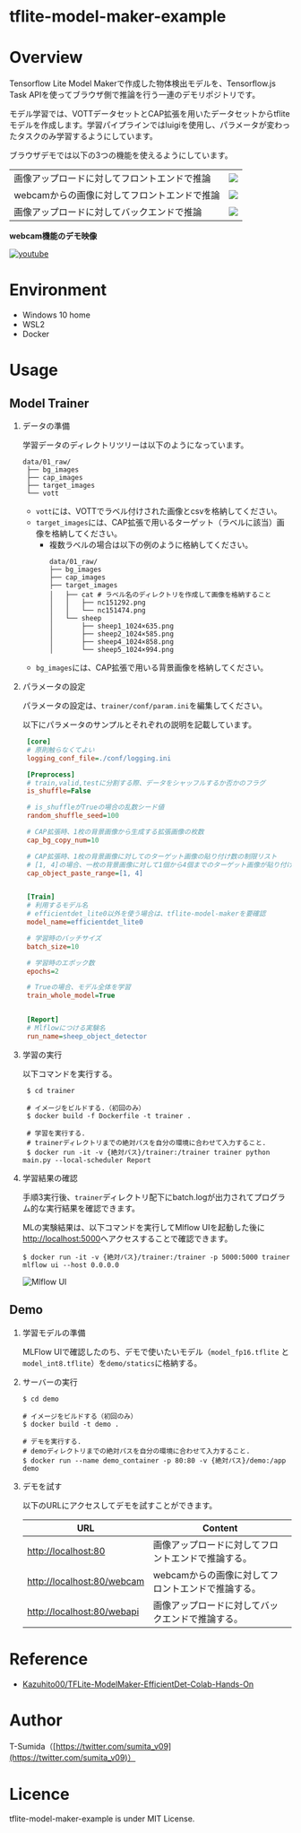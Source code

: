 # tflite-model-maker-example
# Overview
Tensorflow Lite Model Makerで作成した物体検出モデルを、Tensorflow.js Task APIを使ってブラウザ側で推論を行う一連のデモリポジトリです。

モデル学習では、VOTTデータセットとCAP拡張を用いたデータセットからtfliteモデルを作成します。学習パイプラインではluigiを使用し、パラメータが変わったタスクのみ学習するようにしています。

ブラウザデモでは以下の3つの機能を使えるようにしています。

|||
|---|---|
|画像アップロードに対してフロントエンドで推論| ![](./docs/post_front.png)|
|webcamからの画像に対してフロントエンドで推論| ![](./docs/webcam_front.png)|
|画像アップロードに対してバックエンドで推論| ![](./docs/post_webapi.png)|


**webcam機能のデモ映像**

[![youtube](http://img.youtube.com/vi/U8f_jOCZtfg/0.jpg)](https://www.youtube.com/watch?v=U8f_jOCZtfg)

# Environment

- Windows 10 home
- WSL2
- Docker

# Usage

## Model Trainer

1. データの準備
   
   学習データのディレクトリツリーは以下のようになっています。
   ```
   data/01_raw/
    ├── bg_images
    ├── cap_images
    ├── target_images
    └── vott

   ```

   - ```vott```には、VOTTでラベル付けされた画像とcsvを格納してください。
   - ```target_images```には、CAP拡張で用いるターゲット（ラベルに該当）画像を格納してください。
     - 複数ラベルの場合は以下の例のように格納してください。
        ```
        data/01_raw/
        ├── bg_images
        ├── cap_images
        ├── target_images
        │   ├── cat # ラベル名のディレクトリを作成して画像を格納すること
        │   │   ├── nc151292.png
        │   │   └── nc151474.png
        │   └── sheep
        │       ├── sheep1_1024×635.png
        │       ├── sheep2_1024×585.png
        │       ├── sheep4_1024×858.png
        │       └── sheep5_1024×994.png
        ```
   - ```bg_images```には、CAP拡張で用いる背景画像を格納してください。

2. パラメータの設定
   
   パラメータの設定は、```trainer/conf/param.ini```を編集してください。
   
   以下にパラメータのサンプルとそれぞれの説明を記載しています。

   ```ini
    [core]
    # 原則触らなくてよい
    logging_conf_file=./conf/logging.ini

    [Preprocess]
    # train,valid,testに分割する際、データをシャッフルするか否かのフラグ
    is_shuffle=False

    # is_shuffleがTrueの場合の乱数シード値
    random_shuffle_seed=100

    # CAP拡張時、1枚の背景画像から生成する拡張画像の枚数
    cap_bg_copy_num=10

    # CAP拡張時、1枚の背景画像に対してのターゲット画像の貼り付け数の制限リスト
    # [1, 4]の場合、一枚の背景画像に対して1個から4個までのターゲット画像が貼り付けられる。
    cap_object_paste_range=[1, 4]


    [Train]
    # 利用するモデル名
    # efficientdet_lite0以外を使う場合は、tflite-model-makerを要確認
    model_name=efficientdet_lite0

    # 学習時のバッチサイズ
    batch_size=10

    # 学習時のエポック数
    epochs=2

    # Trueの場合、モデル全体を学習
    train_whole_model=True


    [Report]
    # Mlflowにつける実験名
    run_name=sheep_object_detector
   ```
3. 学習の実行
   
   以下コマンドを実行する。
   ```shell
    $ cd trainer

    # イメージをビルドする.（初回のみ）
    $ docker build -f Dockerfile -t trainer .

    # 学習を実行する.
    # trainerディレクトリまでの絶対パスを自分の環境に合わせて入力すること.
    $ docker run -it -v {絶対パス}/trainer:/trainer trainer python main.py --local-scheduler Report
   ```
4. 学習結果の確認

   手順3実行後、```trainer```ディレクトリ配下にbatch.logが出力されてプログラム的な実行結果を確認できます。
   
   MLの実験結果は、以下コマンドを実行してMlflow UIを起動した後に[http://localhost:5000](http://localhost:5000)へアクセスすることで確認できます。
   ```
   $ docker run -it -v {絶対パス}/trainer:/trainer -p 5000:5000 trainer mlflow ui --host 0.0.0.0
   ```

   ![Mlflow UI](./docs/mlflow.png)


## Demo
1. 学習モデルの準備
   
   MLFlow UIで確認したのち、デモで使いたいモデル（```model_fp16.tflite``` と ```model_int8.tflite```）を```demo/statics```に格納する。

2. サーバーの実行
   ```shell
   $ cd demo

   # イメージをビルドする（初回のみ）
   $ docker build -t demo .

   # デモを実行する.
   # demoディレクトリまでの絶対パスを自分の環境に合わせて入力すること.
   $ docker run --name demo_container -p 80:80 -v {絶対パス}/demo:/app demo
   ```

3. デモを試す
   
   以下のURLにアクセスしてデモを試すことができます。

   | URL | Content |
   |---|---|
   |[http://localhost:80](http://localhost:80)| 画像アップロードに対してフロントエンドで推論する。 |
   |[http://localhost:80/webcam](http://localhost:80/webcam)| webcamからの画像に対してフロントエンドで推論する。 |
   |[http://localhost:80/webapi](http://localhost:80/webapi)| 画像アップロードに対してバックエンドで推論する。 |


# Reference
- [Kazuhito00/TFLite-ModelMaker-EfficientDet-Colab-Hands-On](https://github.com/Kazuhito00/TFLite-ModelMaker-EfficientDet-Colab-Hands-On)

# Author

T-Sumida（[https://twitter.com/sumita_v09](https://twitter.com/sumita_v09)）

# Licence
tflite-model-maker-example is under MIT License.